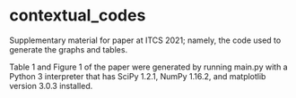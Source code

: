 # contextual_codes
Supplementary material for paper at ITCS 2021; namely, the code used to generate the graphs and tables.

Table 1 and Figure 1 of the paper were generated by running main.py with a Python 3
interpreter that has SciPy 1.2.1, NumPy 1.16.2, and matplotlib version 3.0.3
installed.
